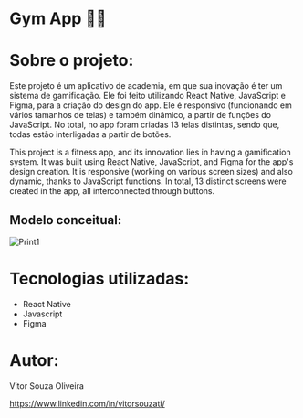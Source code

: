 # Gym App 🏋️‍♂️

# Sobre o projeto:

Este projeto é um aplicativo de academia, em que sua inovação é ter um sistema de gamificação. Ele foi feito utilizando React Native, JavaScript e Figma, para a criação do design do app. Ele é responsivo (funcionando em vários tamanhos de telas) e também dinâmico, a partir de funções do JavaScript. No total, no app foram criadas 13 telas distintas, sendo que, todas estão interligadas a partir de botões.

This project is a fitness app, and its innovation lies in having a gamification system. It was built using React Native, JavaScript, and Figma for the app's design creation. It is responsive (working on various screen sizes) and also dynamic, thanks to JavaScript functions. In total, 13 distinct screens were created in the app, all interconnected through buttons.


## Modelo conceitual:

![Print1]()

# Tecnologias utilizadas:

- React Native
- Javascript
- Figma

# Autor:

Vitor Souza Oliveira

https://www.linkedin.com/in/vitorsouzati/
